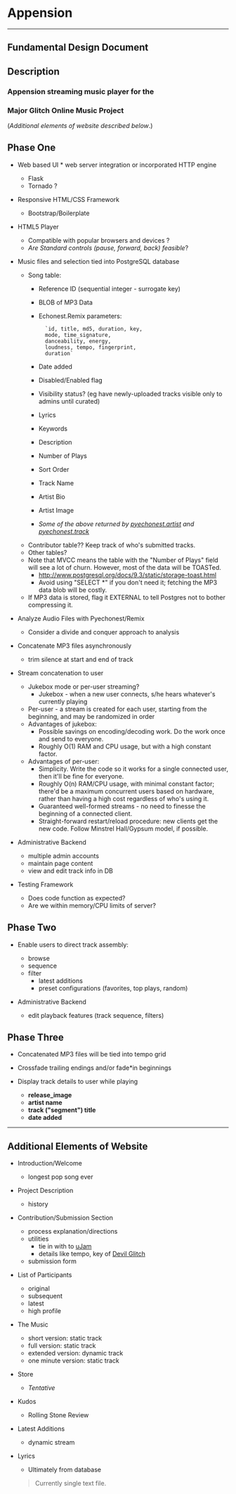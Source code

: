 # Appension 

- - - - - - - - - - - - - - - - -
## Fundamental Design Document

## Description

### Appension streaming music player for the   
### Major Glitch Online Music Project

(_Additional elements of website described below_.)

## Phase One

* Web based UI * web server integration or incorporated HTTP engine
    * Flask
    * Tornado ?
    
* Responsive HTML/CSS Framework
    * Bootstrap/Boilerplate
    
* HTML5 Player
    * Compatible with popular browsers and devices ?
    * _Are Standard controls (pause, forward, back) feasible_?
     
* Music files and selection tied into PostgreSQL database
    * Song table:
        * Reference ID (sequential integer - surrogate key)
        * BLOB of MP3 Data
        * Echonest.Remix parameters:
    
                `id, title, md5, duration, key,   
                mode, time_signature,  
                danceability, energy,  
                loudness, tempo, fingerprint,  
                duration`
        
        * Date added
        * Disabled/Enabled flag
        * Visibility status? (eg have newly-uploaded tracks visible only to admins until curated)
        * Lyrics
        * Keywords
        * Description
        * Number of Plays
        * Sort Order
        * Track Name
        * Artist Bio
        * Artist Image
        * _Some of the above returned by [pyechonest.artist][p.artist] and [pyechonest.track][p.track]_
    * Contributor table?? Keep track of who's submitted tracks.
    * Other tables?
    * Note that MVCC means the table with the "Number of Plays" field will see a lot of churn. However, most of the data will be TOASTed.
        * http://www.postgresql.org/docs/9.3/static/storage-toast.html
        * Avoid using "SELECT *" if you don't need it; fetching the MP3 data blob will be costly.
	* If MP3 data is stored, flag it EXTERNAL to tell Postgres not to bother compressing it.

* Analyze Audio Files with Pyechonest/Remix
    * Consider a divide and conquer approach to analysis

* Concatenate MP3 files asynchronously
    * trim silence at start and end of track
    
* Stream concatenation to user
    * Jukebox mode or per-user streaming?
        * Jukebox - when a new user connects, s/he hears whatever's currently playing
	* Per-user - a stream is created for each user, starting from the beginning, and may be randomized in order
    * Advantages of jukebox:
        * Possible savings on encoding/decoding work. Do the work once and send to everyone.
        * Roughly O(1) RAM and CPU usage, but with a high constant factor.
    * Advantages of per-user:
        * Simplicity. Write the code so it works for a single connected user, then it'll be fine for everyone.
        * Roughly O(n) RAM/CPU usage, with minimal constant factor; there'd be a maximum concurrent users based on hardware, rather than having a high cost regardless of who's using it.
        * Guaranteed well-formed streams - no need to finesse the beginning of a connected client.
        * Straight-forward restart/reload procedure: new clients get the new code. Follow Minstrel Hall/Gypsum model, if possible.

* Administrative Backend
    * multiple admin accounts
    * maintain page content
    * view and edit track info in DB
    
* Testing Framework
    * Does code function as expected?
    * Are we within memory/CPU limits of server?

## Phase Two

* Enable users to direct track assembly:
    * browse
    * sequence
    * filter
        * latest additions
        * preset configurations (favorites, top plays, random)
        
* Administrative Backend
    * edit playback features (track sequence, filters)

    
## Phase Three

    
* Concatenated MP3 files will be tied into tempo grid

* Crossfade trailing endings and/or fade*in beginnings

* Display track details to user while playing
    * __release_image__
    * __artist name__
    * __track ("segment") title__
    * __date added__

- - - - - - - - - - - - - - - - -

## Additional Elements of Website


* Introduction/Welcome
    * longest pop song ever

* Project Description
    * history

* Contribution/Submission Section
    * process explanation/directions
    * utilities
        * tie in with to [uJam](www.ujam.com)
        * details like tempo, key of [Devil Glitch](www.devilglitch.net)
    * submission form
    
* List of Participants
	* original
	* subsequent
	* latest
	* high profile
	
* The Music
	* short version: static track
	* full version: static track
	* extended version: dynamic track
	* one minute version: static track
	
* Store
	* _Tentative_
	
* Kudos
	* Rolling Stone Review
	
* Latest Additions
    * dynamic stream
    
* Lyrics
    * Ultimately from database
    >Currently single text file.
    
 
 [p.artist]: https://github.com/echonest/pyechonest/blob/master/pyechonest/artist.py
 [p.track]: http://echonest.github.io/pyechonest/track.html
